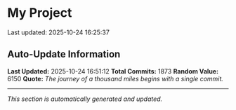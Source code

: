 # My Project


Last updated: 2025-10-24 16:25:37
























































































































































































































































































































































































































































































































































































































































































































































































































































































































































































































































































































































































































































































































































































































































































































































































































































































































































































































































































































































































































































































































































































































































































































































## Auto-Update Information

**Last Updated:** 2025-10-24 16:51:12
**Total Commits:** 1873
**Random Value:** 6150
**Quote:** _The journey of a thousand miles begins with a single commit._

---
_This section is automatically generated and updated._